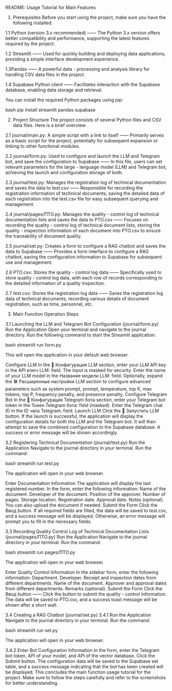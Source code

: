 <!--by lihuaju -->
README: Usage Tutorial for Main Features
1. Prerequisites
Before you start using the project, make sure you have the following installed:

1.1 Python (version 3.x recommended) —— The Python 3.x version offers better compatibility and performance, supporting the latest features required by the project.

1.2 Streamlit —— Used for quickly building and deploying data applications, providing a simple interface development experience.

1.3Pandas —— A powerful data - processing and analysis library for handling CSV data files in the project.

1.4 Supabase Python client —— Facilitates interaction with the Supabase database, enabling data storage and retrieval.

You can install the required Python packages using pip:

bash
pip install streamlit pandas supabase

2. Project Structure
The project consists of several Python files and CSV data files. Here is a brief overview:

2.1 journal/main.py: A simple script with a link to itself —— Primarily serves as a basic script for the project, potentially for subsequent expansion or linking to other functional modules.

2.2 journal/form.py: Used to configure and launch the LLM and Telegram bot, and save the configuration to Supabase —— In this file, users can set relevant parameters for the large - language model (LLM) and Telegram bot, achieving the launch and configuration storage of both.

2.3 journal/test.py: Manages the registration log of technical documentation and saves the data to test.csv —— Responsible for recording the registration information of technical documents, saving the detailed data of each registration into the test.csv file for easy subsequent querying and management.

2.4 journal/pages/ПТО.py: Manages the quality - control log of technical documentation lists and saves the data to PTO.csv —— Focuses on recording the quality - control log of technical document lists, storing the quality - inspection information of each document into PTO.csv to ensure the traceability of document quality.

2.5 journal/set.py: Creates a form to configure a RAG chatbot and saves the data to Supabase —— Provides a form interface to configure a RAG chatbot, saving the configuration information to Supabase for subsequent use and management.

2.6 PTO.csv: Stores the quality - control log data —— Specifically used to store quality - control log data, with each row of records corresponding to the detailed information of a quality inspection.

2.7 test.csv: Stores the registration log data —— Saves the registration log data of technical documents, recording various details of document registration, such as time, personnel, etc.

3. Main Function Operation Steps

3.1 Launching the LLM and Telegram Bot Configuration (journal/form.py) 
Run the Application
Open your terminal and navigate to the journal directory.
Run the following command to start the Streamlit application:

bash
streamlit run form.py

This will open the application in your default web browser. 

Configure LLM
In the 🧠 Конфигурация LLM section, enter your LLM API key in the API ключ LLM: field. The input is masked for security.
Enter the name of your LLM model in the Название модели LLM: field.
Optionally, expand the 🛠️ Расширенные настройки LLM section to configure advanced parameters such as system prompt, prompt, temperature, top K, max tokens, top P, frequency penalty, and presence penalty. 
Configure Telegram Bot
In the 🤖 Конфигурация Telegram бота section, enter your Telegram bot token in the Токен Telegram бота: field (masked).
Enter the Telegram chat ID in the ID чата Telegram: field. 
Launch LLM
Click the 🚀 Запустить LLM button.
If the launch is successful, the application will display the configuration details for both the LLM and the Telegram bot.
It will then attempt to save the combined configuration to the Supabase database. A success or error message will be shown accordingly. 

3.2 Registering Technical Documentation (journal/test.py) 
Run the Application
Navigate to the journal directory in your terminal.
Run the command:

bash
streamlit run test.py

The application will open in your web browser.

Enter Documentation Information
The application will display the last registered number.
In the form, enter the following information:
Name of the document.
Developer of the document.
Position of the approver.
Number of pages.
Storage location.
Registration date.
Approval date.
Notes (optional).
You can also upload the document if needed.
Submit the Form
Click the Ввод button.
If all required fields are filled, the data will be saved to test.csv, and a success message will be displayed. Otherwise, an error message will prompt you to fill in the necessary fields.

3.3 Recording Quality Control Log of Technical Documentation Lists (journal/pages/ПТО.py) 
Run the Application
Navigate to the journal directory in your terminal.
Run the command:

bash
streamlit run pages/ПТО.py

The application will open in your web browser. 

Enter Quality Control Information
In the sidebar form, enter the following information:
Department.
Developer.
Receipt and inspection dates from different departments.
Name of the document.
Approver and approval dates from different departments.
Remarks (optional). 
Submit the Form
Click the Ввод button —— Click the button to submit the quality - control information.
The data will be saved to PTO.csv, and a success toast message will be shown after a short wait.

3.4 Creating a RAG Chatbot (journal/set.py) 
3.4.1 Run the Application
Navigate to the journal directory in your terminal.
Run the command:

bash
streamlit run set.py

The application will open in your web browser. 

3.4.2 Enter Bot Configuration Information
In the form, enter the Telegram bot token, API of your model, and API of the vector database.
Click the Submit button.
The configuration data will be saved to the Supabase set table, and a success message indicating that the bot has been created will be displayed.
This concludes the main function usage tutorial for the project. Make sure to follow the steps carefully and refer to the screenshots for better understanding.
